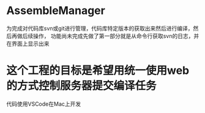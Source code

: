 # AssembleManager

为完成对代码库svn或git进行管理，代码库特定版本的获取出来然后进行编译，然后再做后续操作，
功能尚未完成先做了第一部分就是从命令行获取svn的日志，并在界面上显示出来 

# 这个工程的目标是希望用统一使用web的方式控制服务器提交编译任务


代码使用VSCode在Mac上开发
